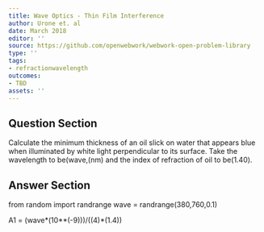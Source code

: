 ```yaml
---
title: Wave Optics - Thin Film Interference
author: Urone et. al
date: March 2018
editor: ''
source: https://github.com/openwebwork/webwork-open-problem-library
type: ''
tags:
- refractionwavelength
outcomes:
- TBD
assets: ''
---
```


## Question Section 

Calculate the minimum thickness of an oil slick on water that appears blue when illuminated by white light perpendicular to its surface. Take the wavelength to be(wave,(nm) and the index of refraction of oil to be(1.40).



## Answer Section

from random import randrange
wave = randrange(380,760,0.1)

A1 = (wave*(10**(-9)))/((4)*(1.4))